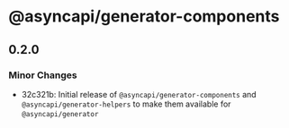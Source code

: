 # @asyncapi/generator-components

## 0.2.0

### Minor Changes

- 32c321b: Initial release of `@asyncapi/generator-components` and `@asyncapi/generator-helpers` to make them available for `@asyncapi/generator`
